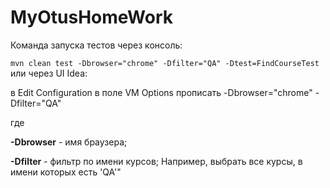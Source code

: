 # MyOtusHomeWork
Команда запуска тестов через консоль:

`
mvn clean test -Dbrowser="chrome" -Dfilter="QA" -Dtest=FindCourseTest
`
или через UI Idea:

в Edit Configuration в поле VM Options прописать -Dbrowser="chrome" -Dfilter="QA"

где 

**-Dbrowser** - имя браузера;

**-Dfilter** - фильтр по имени курсов; Например, выбрать все курсы, в имени которых есть 'QA'"
